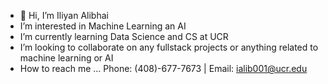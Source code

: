- 👋 Hi, I’m Iliyan Alibhai
-  I’m interested in Machine Learning an AI 
-  I’m currently learning Data Science and CS at UCR 
-  I’m looking to collaborate on any fullstack projects or anything related to machine learning or AI
-  How to reach me ... Phone: (408)-677-7673 | Email: ialib001@ucr.edu
  

<!---
iliyanalibhai/iliyanalibhai is a ✨ special ✨ repository because its `README.md` (this file) appears on your GitHub profile.
You can click the Preview link to take a look at your changes.
--->
